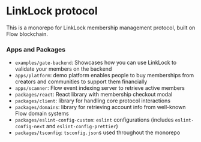# LinkLock protocol

This is a monorepo for LinkLock membership management protocol, built on Flow blockchain.

### Apps and Packages

- `examples/gate-backend`: Showcases how you can use LinkLock to validate your members on the backend
- `apps/platform`: demo platform enables people to buy memberships from creators and communities to support them financially
- `apps/scanner`: Flow event indexing server to retrieve active members
- `packages/react`: React library with membership checkout modal  
- `packages/client`: library for handling core protocol interactions 
- `packages/domains`: library for retrieving account info from well-known Flow domain systems 
- `packages/eslint-config-custom`: `eslint` configurations (includes `eslint-config-next` and `eslint-config-prettier`)
- `packages/tsconfig`: `tsconfig.json`s used throughout the monorepo
